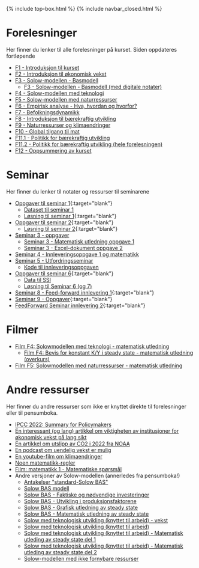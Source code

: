 
{% include top-box.html %} <!-- Kode for å inkludere boksen på toppen av siden. Se _config.yml for å gjøre endringer. -->
{% include navbar_closed.html %} <!-- Kode for navigasjonsmeny. Se navbar.html for å gjøre endringer. -->
<!-- Gjør endringer under her -->

# Forelesninger
Her finner du lenker til alle forelesninger på kurset. Siden oppdateres fortløpende
* <a href="assets/F1_intro_v23.pdf"> F1 - Introduksjon til kurset</a>
* <a href="assets/F2_vekst_v23.pdf"> F2 - Introduksjon til økonomisk vekst</a>
* <a href="assets/F3_Solow1_v23.pdf"> F3 - Solow-modellen - Basmodell</a>
  * <a href="assets/F3_solow_bas_v23_notes.pdf"> F3 - Solow-modellen - Basmodell (med digitale notater)</a>
* <a href="assets/F3_solow_tek_v23.pdf"> F4 - Solow-modellen med teknologi </a>
* <a href="assets/F5_solow_naturressurser.pdf"> F5 - Solow-modellen med naturressurser </a>
* <a href="assets/F6_Empiri_2023.02.13.pdf"> F6 - Empirisk analyse - Hva, hvordan og hvorfor? </a>
* <a href="assets/F7_befolkning.pdf"> F7 - Befolkningsdynamikk </a>
* <a href="assets/F8_SustDev1.pdf"> F8 - Introduksjon til bærekraftig utvikling </a>
* <a href="assets/F9_SustDev2.pdf"> F9 - Naturressurser og klimaendringer </a>
* <a href="assets/F10_SustDev3_globalfood.pdf"> F10 - Global tilgang til mat </a>
* <a href="assets/F11_1_SustDev4_politikk_2023.04.11.pdf"> F11.1 - Politikk for bærekraftig utvikling </a>
* <a href="assets/F11_SustDev4_politikk_2023.04.17.pdf"> F11.2 - Politikk for bærekraftig utvikling (hele forelesningen) </a>
* <a href="assets/F13_oppsummering.pdf"> F12 - Oppsummering av kurset </a>


# Seminar
Her finner du lenker til notater og ressurser til seminarene
* [Oppgaver til seminar 1](https://htmlpreview.github.io/?https://github.com/uit-sok-2011-v23/uit-sok-2011-v23.github.io/blob/master/assets/sok-2011_seminar_1_oppgaver.html){:target="blank"}
  * [Dataset til seminar 1](https://github.com/uit-sok-2011-v23/uit-sok-2011-v23.github.io/blob/main/assets/income.csv) 
  * [Løsning til seminar 1](https://htmlpreview.github.io/?https://github.com/uit-sok-2011-v23/uit-sok-2011-v23.github.io/blob/master/assets/sok-2011_seminar_1_forstudenter.html){:target="blank"}
* [Oppgaver til seminar 2](https://htmlpreview.github.io/?https://github.com/uit-sok-2011-v23/uit-sok-2011-v23.github.io/blob/master/assets/sok-2011_seminar_2_oppgave_fs.html){:target="blank"}
  * [Løsning til seminar 2](https://htmlpreview.github.io/?https://github.com/uit-sok-2011-v23/uit-sok-2011-v23.github.io/blob/master/assets/sok-2011_seminar_2_kode_fs.html){:target="blank"}
 * <a href="assets/Seminar 3 – Solow modellen med teknologisk utvikling.pdf"> Seminar 3 - oppgaver </a>
   * <a href="assets/løsning_seminar3.pdf"> Seminar 3 - Matematisk utledning oppgave 1 </a>
   * <a href="assets/sok_2011_seminar3.xlsx"> Seminar 3 - Excel-dokument oppgave 2 </a>
* <a href="assets/Seminar 4 – Innleveringsoppgave 1 og matematikk.pdf"> Seminar 4 - Innleveringsoppgave 1 og matematikk </a>
* <a href="assets/Seminar 5 – Utfordringsseminar.pdf"> Seminar 5 - Utfordringsseminar </a>
  *  <a href="assets/Kode_innlevering1.R"> Kode til innleveringsoppgaven </a>
* [Oppgaver til seminar 6](https://htmlpreview.github.io/?https://github.com/uit-sok-2011-v23/uit-sok-2011-v23.github.io/blob/master/assets/sok-2011_seminar_6.html){:target="blank"} 
  * [Data til SSI](https://github.com/uit-sok-2011-v23/uit-sok-2011-v23.github.io/blob/main/assets/ssi_2010_2016.xlsx) 
  * [Løsning til Seminar 6 (og 7)](https://htmlpreview.github.io/?https://github.com/uit-sok-2011-v23/uit-sok-2011-v23.github.io/blob/master/assets/sok-2011_seminar_6_code_2.html)
* <a href="assets/Feed-forward utfordring 1.pdf"> Seminar 8 - Feed-forward innlevering 1</a>{:target="blank"}
* <a href="assets/Seminar 9.pdf"> Seminar 9 - Oppgaver</a>{:target="blank"}
*  <a href="assets/FeedForward Seminar 2.pdf"> FeedForward Seminar innlevering 2</a>{:target="blank"}

# Filmer
* [Film F4: Solowmodellen med teknologi - matematisk utledning](https://youtu.be/lC-IczavEik)
  * [Film F4: Bevis for konstant K/Y i steady state - matematisk utledning (overkurs)](https://youtu.be/X5E_lnNk1G4)
* [Film F5: Solowmodellen med naturressurser - matematisk utledning](https://youtu.be/MuUxb7R1MKE)

# Andre ressurser
Her finner du andre ressurser som ikke er knyttet direkte til forelesninger eller til pensumboka.
* [IPCC 2022: Summary for Policymakers](https://www.ipcc.ch/report/ar6/wg2/downloads/report/IPCC_AR6_WGII_SummaryForPolicymakers.pdf)
* [En interessant (og lang) artikkel om viktigheten av institusjoner for økonomisk vekst på lang sikt](https://doi.org/10.1016/S1574-0684(05)01006-3)
* [En artikkel om utslipp av CO2 i 2022 fra NOAA](https://essd.copernicus.org/articles/14/4811/2022/)
* [En podcast om uendelig vekst er mulig](https://freakonomics.com/podcast/two-totally-opposite-ways-to-save-the-planet/)
* [En youtube-film om klimaendringer](https://www.youtube.com/watch?v=ipVxxxqwBQw)
* [Noen matematikk-regler](https://github.com/uit-sok-2011-v23/uit-sok-2011-v23.github.io/blob/main/assets/Matematikk.pdf)
* [Film: matematikk 1 - Matematiske spørsmål](https://youtu.be/BgDntxXBW_Q)
* Andre versjoner av Solow-modellen (annerledes fra pensumboka!)
  * [Antakelser "standard-Solow BAS"](https://youtu.be/JVIaH1djNrM)
  * [Solow BAS modell](https://youtu.be/aNFKSpEIBrI)
  * [Solow BAS - Faktiske og nødvendige investeringer](https://youtu.be/QSb8_ME7DVY)
  * [Solow BAS - Utvikling i produksjonsfaktorene](https://youtu.be/79NAPF2noko)
  * [Solow BAS - Grafisk utledning av steady state](https://youtu.be/wHjo7JY2qmE) 
  * [Solow BAS - Matematisk utledning av steady state](https://youtu.be/OfOLmG-sTbw)  
  * [Solow med teknologisk utvikling (knyttet til arbeid) - vekst](https://youtu.be/Bx3NIOtVwxI)  
  * [Solow med teknologisk utvikling (knyttet til arbeid)](https://youtu.be/Bx3NIOtVwxI)  
  * [Solow med teknologisk utvikling (knyttet til arbeid) - Matematisk utleding av steady state del 1](https://youtu.be/YVncuuOEkeA)  
  * [Solow med teknologisk utvikling (knyttet til arbeid) - Matematisk utleding av steady state del 2](https://youtu.be/Bo9n_HDYNwQ)
  * [Solow-modellen med ikke fornybare ressurser](https://youtu.be/pNT8rgaDv4s)    
